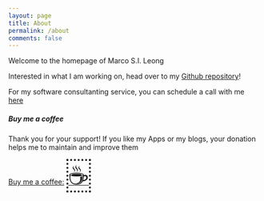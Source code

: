 ```yaml
---
layout: page
title: About
permalink: /about
comments: false
---
```


<div class="row justify-content-between">
<div class="col-md-8 pr-5">

<p>Welcome to the homepage of Marco S.I. Leong</p>

<p>Interested in what I am working on, head over to my <a href="github.marco-leong.com">Github repository</a>!</p>

<p>For my software consultanting service, you can schedule a call with me <a href="https://calendly.com/marcoleong/15min">here</a></p>

</div>

<div class="col-md-4">

<div class="sticky-top sticky-top-80">
<h5>Buy me a coffee</h5>

<p>Thank you for your support! If you like my Apps or my blogs, your donation helps me to maintain and improve them</p>

<a target="_blank" href="https://www.paypal.me/marcoleong/3.14" class="btn">Buy me a coffee:</a>
<a target="_blank" href="https://www.paypal.me/marcoleong/3.14" class="btn"><span style="font-size:3.5em; border-style: dotted;
  border-width: 4px 4px 4px 4px;">☕️</span></a>


</div>
</div>
</div>
